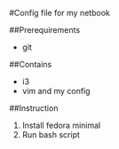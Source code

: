 #Config file for my netbook

##Prerequirements
* git

##Contains
* i3
* vim and my config

##Instruction
1. Install fedora minimal
2. Run bash script
